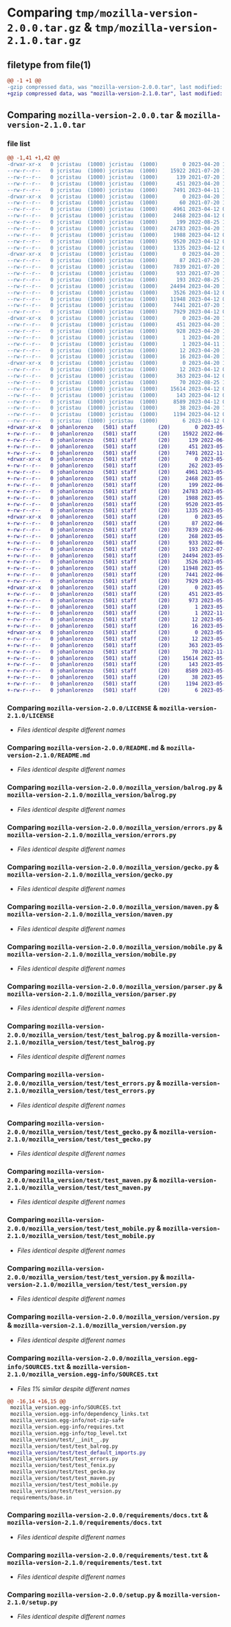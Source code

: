 # Comparing `tmp/mozilla-version-2.0.0.tar.gz` & `tmp/mozilla-version-2.1.0.tar.gz`

## filetype from file(1)

```diff
@@ -1 +1 @@
-gzip compressed data, was "mozilla-version-2.0.0.tar", last modified: Thu Apr 20 11:56:40 2023, max compression
+gzip compressed data, was "mozilla-version-2.1.0.tar", last modified: Tue May 23 08:17:29 2023, max compression
```

## Comparing `mozilla-version-2.0.0.tar` & `mozilla-version-2.1.0.tar`

### file list

```diff
@@ -1,41 +1,42 @@
-drwxr-xr-x   0 jcristau  (1000) jcristau  (1000)        0 2023-04-20 11:56:40.925603 mozilla-version-2.0.0/
--rw-r--r--   0 jcristau  (1000) jcristau  (1000)    15922 2021-07-20 18:27:27.000000 mozilla-version-2.0.0/LICENSE
--rw-r--r--   0 jcristau  (1000) jcristau  (1000)      139 2021-07-20 18:27:27.000000 mozilla-version-2.0.0/MANIFEST.in
--rw-r--r--   0 jcristau  (1000) jcristau  (1000)      451 2023-04-20 11:56:40.925603 mozilla-version-2.0.0/PKG-INFO
--rw-r--r--   0 jcristau  (1000) jcristau  (1000)     7491 2023-04-11 13:53:15.000000 mozilla-version-2.0.0/README.md
-drwxr-xr-x   0 jcristau  (1000) jcristau  (1000)        0 2023-04-20 11:56:40.921603 mozilla-version-2.0.0/mozilla_version/
--rw-r--r--   0 jcristau  (1000) jcristau  (1000)       60 2021-07-20 18:27:27.000000 mozilla-version-2.0.0/mozilla_version/__init__.py
--rw-r--r--   0 jcristau  (1000) jcristau  (1000)     4961 2023-04-12 09:33:15.000000 mozilla-version-2.0.0/mozilla_version/balrog.py
--rw-r--r--   0 jcristau  (1000) jcristau  (1000)     2468 2023-04-12 09:33:15.000000 mozilla-version-2.0.0/mozilla_version/errors.py
--rw-r--r--   0 jcristau  (1000) jcristau  (1000)      199 2022-08-25 14:26:48.000000 mozilla-version-2.0.0/mozilla_version/fenix.py
--rw-r--r--   0 jcristau  (1000) jcristau  (1000)    24783 2023-04-20 11:46:42.000000 mozilla-version-2.0.0/mozilla_version/gecko.py
--rw-r--r--   0 jcristau  (1000) jcristau  (1000)     1988 2023-04-12 09:33:15.000000 mozilla-version-2.0.0/mozilla_version/maven.py
--rw-r--r--   0 jcristau  (1000) jcristau  (1000)     9520 2023-04-12 09:33:15.000000 mozilla-version-2.0.0/mozilla_version/mobile.py
--rw-r--r--   0 jcristau  (1000) jcristau  (1000)     1335 2023-04-12 09:33:15.000000 mozilla-version-2.0.0/mozilla_version/parser.py
-drwxr-xr-x   0 jcristau  (1000) jcristau  (1000)        0 2023-04-20 11:56:40.925603 mozilla-version-2.0.0/mozilla_version/test/
--rw-r--r--   0 jcristau  (1000) jcristau  (1000)       87 2021-07-20 18:27:27.000000 mozilla-version-2.0.0/mozilla_version/test/__init__.py
--rw-r--r--   0 jcristau  (1000) jcristau  (1000)     7839 2021-07-20 18:27:27.000000 mozilla-version-2.0.0/mozilla_version/test/test_balrog.py
--rw-r--r--   0 jcristau  (1000) jcristau  (1000)      933 2021-07-20 18:27:27.000000 mozilla-version-2.0.0/mozilla_version/test/test_errors.py
--rw-r--r--   0 jcristau  (1000) jcristau  (1000)      193 2022-08-25 14:26:48.000000 mozilla-version-2.0.0/mozilla_version/test/test_fenix.py
--rw-r--r--   0 jcristau  (1000) jcristau  (1000)    24494 2023-04-20 11:46:42.000000 mozilla-version-2.0.0/mozilla_version/test/test_gecko.py
--rw-r--r--   0 jcristau  (1000) jcristau  (1000)     3526 2023-04-12 09:33:15.000000 mozilla-version-2.0.0/mozilla_version/test/test_maven.py
--rw-r--r--   0 jcristau  (1000) jcristau  (1000)    11948 2023-04-12 09:33:15.000000 mozilla-version-2.0.0/mozilla_version/test/test_mobile.py
--rw-r--r--   0 jcristau  (1000) jcristau  (1000)     7441 2021-07-20 18:27:27.000000 mozilla-version-2.0.0/mozilla_version/test/test_version.py
--rw-r--r--   0 jcristau  (1000) jcristau  (1000)     7929 2023-04-12 09:33:15.000000 mozilla-version-2.0.0/mozilla_version/version.py
-drwxr-xr-x   0 jcristau  (1000) jcristau  (1000)        0 2023-04-20 11:56:40.921603 mozilla-version-2.0.0/mozilla_version.egg-info/
--rw-r--r--   0 jcristau  (1000) jcristau  (1000)      451 2023-04-20 11:56:40.000000 mozilla-version-2.0.0/mozilla_version.egg-info/PKG-INFO
--rw-r--r--   0 jcristau  (1000) jcristau  (1000)      928 2023-04-20 11:56:40.000000 mozilla-version-2.0.0/mozilla_version.egg-info/SOURCES.txt
--rw-r--r--   0 jcristau  (1000) jcristau  (1000)        1 2023-04-20 11:56:40.000000 mozilla-version-2.0.0/mozilla_version.egg-info/dependency_links.txt
--rw-r--r--   0 jcristau  (1000) jcristau  (1000)        1 2023-04-11 14:24:42.000000 mozilla-version-2.0.0/mozilla_version.egg-info/not-zip-safe
--rw-r--r--   0 jcristau  (1000) jcristau  (1000)       12 2023-04-20 11:56:40.000000 mozilla-version-2.0.0/mozilla_version.egg-info/requires.txt
--rw-r--r--   0 jcristau  (1000) jcristau  (1000)       16 2023-04-20 11:56:40.000000 mozilla-version-2.0.0/mozilla_version.egg-info/top_level.txt
-drwxr-xr-x   0 jcristau  (1000) jcristau  (1000)        0 2023-04-20 11:56:40.925603 mozilla-version-2.0.0/requirements/
--rw-r--r--   0 jcristau  (1000) jcristau  (1000)       12 2023-04-12 09:33:15.000000 mozilla-version-2.0.0/requirements/base.in
--rw-r--r--   0 jcristau  (1000) jcristau  (1000)      363 2023-04-12 09:33:15.000000 mozilla-version-2.0.0/requirements/base.txt
--rw-r--r--   0 jcristau  (1000) jcristau  (1000)       70 2022-08-25 14:26:48.000000 mozilla-version-2.0.0/requirements/docs.in
--rw-r--r--   0 jcristau  (1000) jcristau  (1000)    15614 2023-04-12 09:33:15.000000 mozilla-version-2.0.0/requirements/docs.txt
--rw-r--r--   0 jcristau  (1000) jcristau  (1000)      143 2023-04-12 09:33:15.000000 mozilla-version-2.0.0/requirements/test.in
--rw-r--r--   0 jcristau  (1000) jcristau  (1000)     8589 2023-04-12 09:33:15.000000 mozilla-version-2.0.0/requirements/test.txt
--rw-r--r--   0 jcristau  (1000) jcristau  (1000)       38 2023-04-20 11:56:40.925603 mozilla-version-2.0.0/setup.cfg
--rw-r--r--   0 jcristau  (1000) jcristau  (1000)     1194 2023-04-12 09:33:15.000000 mozilla-version-2.0.0/setup.py
--rw-r--r--   0 jcristau  (1000) jcristau  (1000)        6 2023-04-12 09:33:15.000000 mozilla-version-2.0.0/version.txt
+drwxr-xr-x   0 johanlorenzo   (501) staff       (20)        0 2023-05-23 08:17:29.100549 mozilla-version-2.1.0/
+-rw-r--r--   0 johanlorenzo   (501) staff       (20)    15922 2022-06-29 08:41:37.000000 mozilla-version-2.1.0/LICENSE
+-rw-r--r--   0 johanlorenzo   (501) staff       (20)      139 2022-06-29 08:41:37.000000 mozilla-version-2.1.0/MANIFEST.in
+-rw-r--r--   0 johanlorenzo   (501) staff       (20)      451 2023-05-23 08:17:29.100439 mozilla-version-2.1.0/PKG-INFO
+-rw-r--r--   0 johanlorenzo   (501) staff       (20)     7491 2022-11-25 16:16:39.000000 mozilla-version-2.1.0/README.md
+drwxr-xr-x   0 johanlorenzo   (501) staff       (20)        0 2023-05-23 08:17:29.098031 mozilla-version-2.1.0/mozilla_version/
+-rw-r--r--   0 johanlorenzo   (501) staff       (20)      262 2023-05-23 08:14:29.000000 mozilla-version-2.1.0/mozilla_version/__init__.py
+-rw-r--r--   0 johanlorenzo   (501) staff       (20)     4961 2023-05-23 08:14:29.000000 mozilla-version-2.1.0/mozilla_version/balrog.py
+-rw-r--r--   0 johanlorenzo   (501) staff       (20)     2468 2023-05-23 08:14:29.000000 mozilla-version-2.1.0/mozilla_version/errors.py
+-rw-r--r--   0 johanlorenzo   (501) staff       (20)      199 2022-06-29 08:41:37.000000 mozilla-version-2.1.0/mozilla_version/fenix.py
+-rw-r--r--   0 johanlorenzo   (501) staff       (20)    24783 2023-05-23 08:14:29.000000 mozilla-version-2.1.0/mozilla_version/gecko.py
+-rw-r--r--   0 johanlorenzo   (501) staff       (20)     1988 2023-05-23 08:14:29.000000 mozilla-version-2.1.0/mozilla_version/maven.py
+-rw-r--r--   0 johanlorenzo   (501) staff       (20)     9520 2023-05-23 08:14:29.000000 mozilla-version-2.1.0/mozilla_version/mobile.py
+-rw-r--r--   0 johanlorenzo   (501) staff       (20)     1335 2023-05-23 08:14:29.000000 mozilla-version-2.1.0/mozilla_version/parser.py
+drwxr-xr-x   0 johanlorenzo   (501) staff       (20)        0 2023-05-23 08:17:29.099702 mozilla-version-2.1.0/mozilla_version/test/
+-rw-r--r--   0 johanlorenzo   (501) staff       (20)       87 2022-06-29 08:41:37.000000 mozilla-version-2.1.0/mozilla_version/test/__init__.py
+-rw-r--r--   0 johanlorenzo   (501) staff       (20)     7839 2022-06-29 08:41:37.000000 mozilla-version-2.1.0/mozilla_version/test/test_balrog.py
+-rw-r--r--   0 johanlorenzo   (501) staff       (20)      268 2023-05-23 08:14:29.000000 mozilla-version-2.1.0/mozilla_version/test/test_default_imports.py
+-rw-r--r--   0 johanlorenzo   (501) staff       (20)      933 2022-06-29 08:41:37.000000 mozilla-version-2.1.0/mozilla_version/test/test_errors.py
+-rw-r--r--   0 johanlorenzo   (501) staff       (20)      193 2022-07-07 15:15:03.000000 mozilla-version-2.1.0/mozilla_version/test/test_fenix.py
+-rw-r--r--   0 johanlorenzo   (501) staff       (20)    24494 2023-05-23 08:14:29.000000 mozilla-version-2.1.0/mozilla_version/test/test_gecko.py
+-rw-r--r--   0 johanlorenzo   (501) staff       (20)     3526 2023-05-23 08:14:29.000000 mozilla-version-2.1.0/mozilla_version/test/test_maven.py
+-rw-r--r--   0 johanlorenzo   (501) staff       (20)    11948 2023-05-23 08:14:29.000000 mozilla-version-2.1.0/mozilla_version/test/test_mobile.py
+-rw-r--r--   0 johanlorenzo   (501) staff       (20)     7441 2022-06-29 08:41:37.000000 mozilla-version-2.1.0/mozilla_version/test/test_version.py
+-rw-r--r--   0 johanlorenzo   (501) staff       (20)     7929 2023-05-23 08:14:29.000000 mozilla-version-2.1.0/mozilla_version/version.py
+drwxr-xr-x   0 johanlorenzo   (501) staff       (20)        0 2023-05-23 08:17:29.098649 mozilla-version-2.1.0/mozilla_version.egg-info/
+-rw-r--r--   0 johanlorenzo   (501) staff       (20)      451 2023-05-23 08:17:28.000000 mozilla-version-2.1.0/mozilla_version.egg-info/PKG-INFO
+-rw-r--r--   0 johanlorenzo   (501) staff       (20)      973 2023-05-23 08:17:29.000000 mozilla-version-2.1.0/mozilla_version.egg-info/SOURCES.txt
+-rw-r--r--   0 johanlorenzo   (501) staff       (20)        1 2023-05-23 08:17:28.000000 mozilla-version-2.1.0/mozilla_version.egg-info/dependency_links.txt
+-rw-r--r--   0 johanlorenzo   (501) staff       (20)        1 2022-11-25 13:12:40.000000 mozilla-version-2.1.0/mozilla_version.egg-info/not-zip-safe
+-rw-r--r--   0 johanlorenzo   (501) staff       (20)       12 2023-05-23 08:17:29.000000 mozilla-version-2.1.0/mozilla_version.egg-info/requires.txt
+-rw-r--r--   0 johanlorenzo   (501) staff       (20)       16 2023-05-23 08:17:29.000000 mozilla-version-2.1.0/mozilla_version.egg-info/top_level.txt
+drwxr-xr-x   0 johanlorenzo   (501) staff       (20)        0 2023-05-23 08:17:29.100285 mozilla-version-2.1.0/requirements/
+-rw-r--r--   0 johanlorenzo   (501) staff       (20)       12 2023-05-23 08:14:29.000000 mozilla-version-2.1.0/requirements/base.in
+-rw-r--r--   0 johanlorenzo   (501) staff       (20)      363 2023-05-23 08:14:29.000000 mozilla-version-2.1.0/requirements/base.txt
+-rw-r--r--   0 johanlorenzo   (501) staff       (20)       70 2022-11-25 14:28:49.000000 mozilla-version-2.1.0/requirements/docs.in
+-rw-r--r--   0 johanlorenzo   (501) staff       (20)    15614 2023-05-23 08:14:29.000000 mozilla-version-2.1.0/requirements/docs.txt
+-rw-r--r--   0 johanlorenzo   (501) staff       (20)      143 2023-05-23 08:14:29.000000 mozilla-version-2.1.0/requirements/test.in
+-rw-r--r--   0 johanlorenzo   (501) staff       (20)     8589 2023-05-23 08:14:29.000000 mozilla-version-2.1.0/requirements/test.txt
+-rw-r--r--   0 johanlorenzo   (501) staff       (20)       38 2023-05-23 08:17:29.100584 mozilla-version-2.1.0/setup.cfg
+-rw-r--r--   0 johanlorenzo   (501) staff       (20)     1194 2023-05-23 08:14:29.000000 mozilla-version-2.1.0/setup.py
+-rw-r--r--   0 johanlorenzo   (501) staff       (20)        6 2023-05-23 08:16:04.000000 mozilla-version-2.1.0/version.txt
```

### Comparing `mozilla-version-2.0.0/LICENSE` & `mozilla-version-2.1.0/LICENSE`

 * *Files identical despite different names*

### Comparing `mozilla-version-2.0.0/README.md` & `mozilla-version-2.1.0/README.md`

 * *Files identical despite different names*

### Comparing `mozilla-version-2.0.0/mozilla_version/balrog.py` & `mozilla-version-2.1.0/mozilla_version/balrog.py`

 * *Files identical despite different names*

### Comparing `mozilla-version-2.0.0/mozilla_version/errors.py` & `mozilla-version-2.1.0/mozilla_version/errors.py`

 * *Files identical despite different names*

### Comparing `mozilla-version-2.0.0/mozilla_version/gecko.py` & `mozilla-version-2.1.0/mozilla_version/gecko.py`

 * *Files identical despite different names*

### Comparing `mozilla-version-2.0.0/mozilla_version/maven.py` & `mozilla-version-2.1.0/mozilla_version/maven.py`

 * *Files identical despite different names*

### Comparing `mozilla-version-2.0.0/mozilla_version/mobile.py` & `mozilla-version-2.1.0/mozilla_version/mobile.py`

 * *Files identical despite different names*

### Comparing `mozilla-version-2.0.0/mozilla_version/parser.py` & `mozilla-version-2.1.0/mozilla_version/parser.py`

 * *Files identical despite different names*

### Comparing `mozilla-version-2.0.0/mozilla_version/test/test_balrog.py` & `mozilla-version-2.1.0/mozilla_version/test/test_balrog.py`

 * *Files identical despite different names*

### Comparing `mozilla-version-2.0.0/mozilla_version/test/test_errors.py` & `mozilla-version-2.1.0/mozilla_version/test/test_errors.py`

 * *Files identical despite different names*

### Comparing `mozilla-version-2.0.0/mozilla_version/test/test_gecko.py` & `mozilla-version-2.1.0/mozilla_version/test/test_gecko.py`

 * *Files identical despite different names*

### Comparing `mozilla-version-2.0.0/mozilla_version/test/test_maven.py` & `mozilla-version-2.1.0/mozilla_version/test/test_maven.py`

 * *Files identical despite different names*

### Comparing `mozilla-version-2.0.0/mozilla_version/test/test_mobile.py` & `mozilla-version-2.1.0/mozilla_version/test/test_mobile.py`

 * *Files identical despite different names*

### Comparing `mozilla-version-2.0.0/mozilla_version/test/test_version.py` & `mozilla-version-2.1.0/mozilla_version/test/test_version.py`

 * *Files identical despite different names*

### Comparing `mozilla-version-2.0.0/mozilla_version/version.py` & `mozilla-version-2.1.0/mozilla_version/version.py`

 * *Files identical despite different names*

### Comparing `mozilla-version-2.0.0/mozilla_version.egg-info/SOURCES.txt` & `mozilla-version-2.1.0/mozilla_version.egg-info/SOURCES.txt`

 * *Files 1% similar despite different names*

```diff
@@ -16,14 +16,15 @@
 mozilla_version.egg-info/SOURCES.txt
 mozilla_version.egg-info/dependency_links.txt
 mozilla_version.egg-info/not-zip-safe
 mozilla_version.egg-info/requires.txt
 mozilla_version.egg-info/top_level.txt
 mozilla_version/test/__init__.py
 mozilla_version/test/test_balrog.py
+mozilla_version/test/test_default_imports.py
 mozilla_version/test/test_errors.py
 mozilla_version/test/test_fenix.py
 mozilla_version/test/test_gecko.py
 mozilla_version/test/test_maven.py
 mozilla_version/test/test_mobile.py
 mozilla_version/test/test_version.py
 requirements/base.in
```

### Comparing `mozilla-version-2.0.0/requirements/docs.txt` & `mozilla-version-2.1.0/requirements/docs.txt`

 * *Files identical despite different names*

### Comparing `mozilla-version-2.0.0/requirements/test.txt` & `mozilla-version-2.1.0/requirements/test.txt`

 * *Files identical despite different names*

### Comparing `mozilla-version-2.0.0/setup.py` & `mozilla-version-2.1.0/setup.py`

 * *Files identical despite different names*


